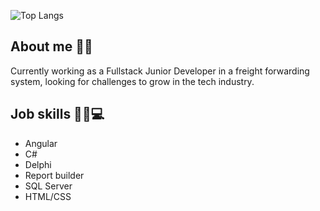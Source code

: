 
![Top Langs](https://github-readme-stats.vercel.app/api/top-langs/?username=brunodalcin&layout=compact&theme=dark) 
### <h2>About me 👨‍🦰</h2>
Currently working as a Fullstack Junior Developer in a freight forwarding system, looking for challenges to grow in the tech industry.
### <h2>Job skills 👨‍💻💻</h2> 
- Angular
- C#
- Delphi
- Report builder
- SQL Server
- HTML/CSS

  




  

